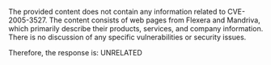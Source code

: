 The provided content does not contain any information related to CVE-2005-3527. The content consists of web pages from Flexera and Mandriva, which primarily describe their products, services, and company information. There is no discussion of any specific vulnerabilities or security issues.

Therefore, the response is: UNRELATED